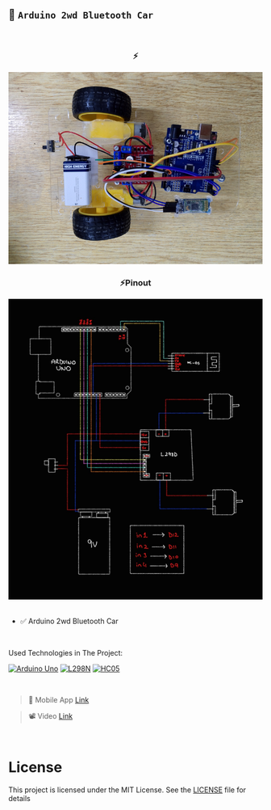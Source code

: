 ## 🚗 `Arduino 2wd Bluetooth Car`

<br>

<div align="center">
<h3> ⚡ </h3>
<img src="./images/image.png" alt="image">
<h3> ⚡Pinout </h3>
<img src="./images/pinout.jpg" alt="pinout">
</div>

<br>

- ✅ Arduino 2wd Bluetooth Car

<br>

Used Technologies in The Project:

[![Arduino Uno](https://img.shields.io/badge/Arduino%20Uno-C70D2C?style=for-the-badge&logo=arduino&color=00878F)](https://docs.arduino.cc/hardware/uno-rev3/)
[![L298N](https://img.shields.io/badge/L298N-000?style=for-the-badge&logo=eclipsemosquitto&logoColor=white&color=DD0700)](https://www.alldatasheet.com/view.jsp?Searchword=L298n&gad_source=1&gclid=CjwKCAiA9IC6BhA3EiwAsbltON8kmVxIETXAPCl8mVarsSdeAJuvri2jMEm5V7ZbNZbFCp66PVuZfxoCUIcQAvD_BwE)
[![HC05](https://img.shields.io/badge/HC05-C70D2C?style=for-the-badge&logo=bluetooth&logoColor=white&color=071D49)](https://www.alldatasheet.com/view.jsp?Searchword=Datasheet%20hc05&gad_source=1&gclid=CjwKCAiA9IC6BhA3EiwAsbltOOJUz2tcgMheoQbCFWhv-0BvJ4TH92rVzIUGTgXeiOslFCKe1YtvIBoCP-kQAvD_BwE)

<br>

> 📱 Mobile App [Link](https://play.google.com/store/apps/details?id=com.giristudio.hc05.bluetooth.arduino.control)

> 📽️ Video [Link](https://youtu.be/_XC4vbpsuCo?si=Pow616V9p8gHWNCY)

<br>

# License

This project is licensed under the MIT License. See the [LICENSE](LICENSE) file for details

